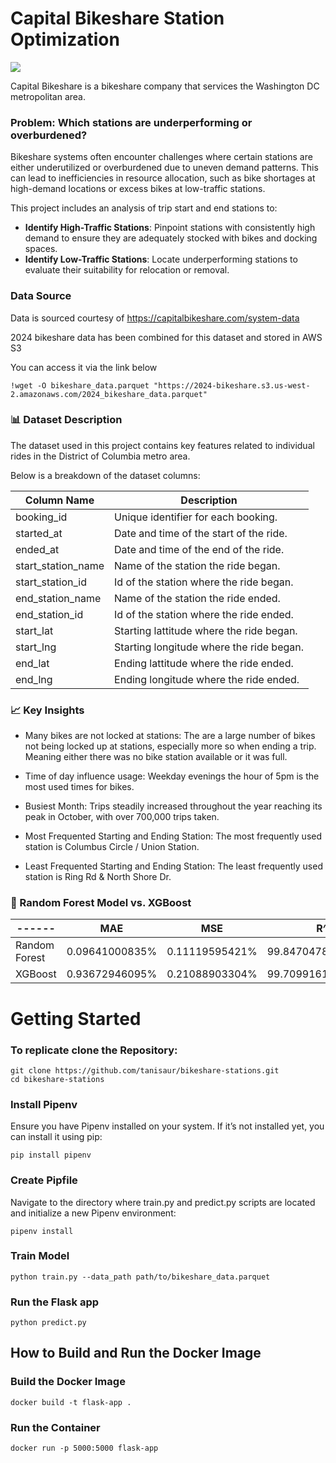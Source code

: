 # Capital Bikeshare Station Optimization

![](https://ehq-production-us-california.imgix.net/8e99a9b5c3a7d7b7f21e4de60a1590a0047dc1a0/original/1648656975/9d18f654954b781418520d665f59eeae_blob?1648656975-unsplash--undefined&auto=compress%2Cformat&)

Capital Bikeshare is a bikeshare company that services the Washington DC metropolitan area. 

### Problem: Which stations are underperforming or overburdened?
Bikeshare systems often encounter challenges where certain stations are either underutilized or overburdened due to uneven demand patterns. This can lead to inefficiencies in resource allocation, such as bike shortages at high-demand locations or excess bikes at low-traffic stations.

This project includes an analysis of trip start and end stations to:

- **Identify High-Traffic Stations**: Pinpoint stations with consistently high demand to ensure they are adequately stocked with bikes and docking spaces.
- **Identify Low-Traffic Stations**: Locate underperforming stations to evaluate their suitability for relocation or removal.

### Data Source
Data is sourced courtesy of https://capitalbikeshare.com/system-data

2024 bikeshare data has been combined for this dataset and stored in AWS S3

You can access it via the link below

`!wget -O bikeshare_data.parquet "https://2024-bikeshare.s3.us-west-2.amazonaws.com/2024_bikeshare_data.parquet"`

### 📊 Dataset Description

The dataset used in this project contains key features related to individual rides in the District of Columbia metro area. 

Below is a breakdown of the dataset columns:

Column Name |	Description|
| ------ | ------ |
| booking_id	| Unique identifier for each booking. |
| started_at |	Date and time of the start of the ride. |
| ended_at	| Date and time of the end of the ride. |
| start_station_name	| Name of the station the ride began. |
| start_station_id	| Id of the station where the ride began. |
| end_station_name	| Name of the station the ride ended. |
| end_station_id | Id of the station where the ride ended. | 
| start_lat |  Starting lattitude where the ride began. |
| start_lng |  Starting longitude where the ride began. |
| end_lat |  Ending lattitude where the ride ended. |
| end_lng | Ending longitude where the ride ended. |

### 📈 Key Insights

- Many bikes are not locked at stations:
    The are a large number of bikes not being locked up at stations, especially more so when ending a trip. Meaning either there was no bike station available or it was full.

-  Time of day influence usage:
    Weekday evenings the hour of 5pm is the most used times for bikes.

-  Busiest Month:
    Trips steadily increased throughout the year reaching its peak in October, with over 700,000 trips taken.   

- Most Frequented Starting and Ending Station:
    The most frequently used station is  Columbus Circle / Union Station.

- Least Frequented Starting and Ending Station:
    The least frequently used station is Ring Rd & North Shore Dr.

### 🤖 Random Forest Model vs. XGBoost
|------ |MAE |	MSE | R^2 | 
| ------ | ------ | ------ | ------ | 
| Random Forest | 0.09641000835% | 0.11119595421%| 99.84704785555573% |
| XGBoost	| 0.93672946095%	| 0.21088903304% |	99.7099161148% |

# Getting Started

### To replicate clone the Repository:
```
git clone https://github.com/tanisaur/bikeshare-stations.git
cd bikeshare-stations
```
### Install Pipenv
Ensure you have Pipenv installed on your system. If it’s not installed yet, you can install it using pip:
``` 
pip install pipenv
```

### Create Pipfile

Navigate to the directory where train.py and predict.py scripts are located and initialize a new Pipenv environment:

``` 
pipenv install
```

### Train Model

``` 
python train.py --data_path path/to/bikeshare_data.parquet
```

### Run the Flask app

``` 
python predict.py
 ```
## How to Build and Run the Docker Image

### Build the Docker Image
```
docker build -t flask-app .
```
### Run the Container
```
docker run -p 5000:5000 flask-app
```
